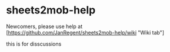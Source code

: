 # sheets2mob-help

Newcomers, please use help at [https://github.com/JanRegent/sheets2mob-help/wiki "Wiki tab"] 

this is for disscussions
